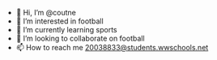 - 👋 Hi, I’m @coutne
- 👀 I’m interested in football
- 🌱 I’m currently learning sports
- 💞️ I’m looking to collaborate on football
- 📫 How to reach me 20038833@students.wwschools.net

<!---
coutne/coutne is a ✨ special ✨ repository because its `README.md` (this file) appears on your GitHub profile.
You can click the Preview link to take a look at your changes.
--->
